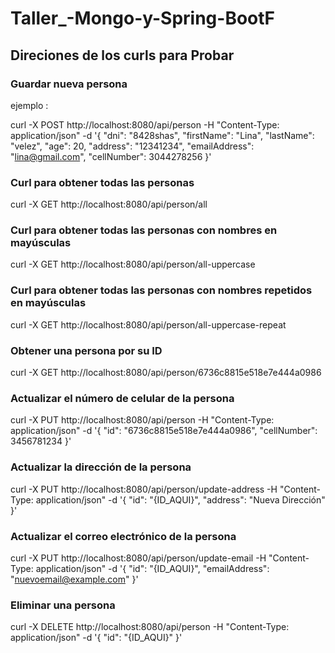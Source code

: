 # Taller_-Mongo-y-Spring-BootF

## Direciones de los curls para Probar

### Guardar nueva persona

ejemplo :

curl -X POST http://localhost:8080/api/person -H "Content-Type: application/json" -d '{
    "dni": "8428shas",
    "firstName": "Lina",
    "lastName": "velez",
    "age": 20,
    "address": "12341234",
    "emailAddress": "lina@gmail.com",
    "cellNumber": 3044278256
}'

### Curl para obtener todas las personas
curl -X GET http://localhost:8080/api/person/all


### Curl para obtener todas las personas con nombres en mayúsculas
curl -X GET http://localhost:8080/api/person/all-uppercase


### Curl para obtener todas las personas con nombres repetidos en mayúsculas
curl -X GET http://localhost:8080/api/person/all-uppercase-repeat


### Obtener una persona por su ID

curl -X GET http://localhost:8080/api/person/6736c8815e518e7e444a0986


### Actualizar el número de celular de la persona
curl -X PUT http://localhost:8080/api/person -H "Content-Type: application/json" -d '{
    "id": "6736c8815e518e7e444a0986",
    "cellNumber": 3456781234
}'


### Actualizar la dirección de la persona
curl -X PUT http://localhost:8080/api/person/update-address -H "Content-Type: application/json" -d '{
    "id": "{ID_AQUI}",
    "address": "Nueva Dirección"
}'


### Actualizar el correo electrónico de la persona
curl -X PUT http://localhost:8080/api/person/update-email -H "Content-Type: application/json" -d '{
    "id": "{ID_AQUI}",
    "emailAddress": "nuevoemail@example.com"
}'


### Eliminar una persona
curl -X DELETE http://localhost:8080/api/person -H "Content-Type: application/json" -d '{
    "id": "{ID_AQUI}"
}'